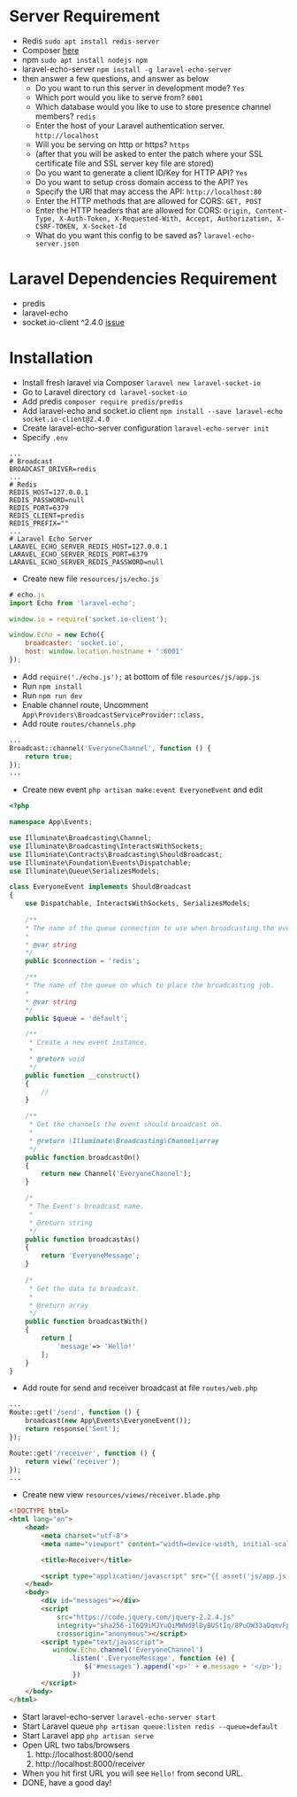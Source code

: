 # Server Requirement
- Redis `sudo apt install redis-server`
- Composer [here](https://getcomposer.org/download/)
- npm `sudo apt install nodejs npm`
- laravel-echo-server `npm install -g laravel-echo-server`
- then answer a few questions, and answer as below
    - Do you want to run this server in development mode? `Yes`
    - Which port would you like to serve from? `6001`
    - Which database would you like to use to store presence channel members? `redis`
    - Enter the host of your Laravel authentication server. `http://localhost`
    - Will you be serving on http or https? `https`
    - (after that you will be asked to enter the patch where your SSL certificate file and SSL server key file are stored)
    - Do you want to generate a client ID/Key for HTTP API? `Yes`
    - Do you want to setup cross domain access to the API? `Yes`
    - Specify the URI that may access the API: `http://localhost:80`
    - Enter the HTTP methods that are allowed for CORS: `GET, POST`
    - Enter the HTTP headers that are allowed for CORS: `Origin, Content-Type, X-Auth-Token, X-Requested-With, Accept, Authorization, X-CSRF-TOKEN, X-Socket-Id`
    - What do you want this config to be saved as? `laravel-echo-server.json`
    

# Laravel Dependencies Requirement
- predis
- laravel-echo
- socket.io-client ^2.4.0 [issue](https://github.com/laravel/echo/issues/237#issuecomment-731308117)

# Installation
- Install fresh laravel via Composer `laravel new laravel-socket-io`
- Go to Laravel directory `cd laravel-socket-io`
- Add predis `composer require predis/predis`
- Add laravel-echo and socket.io client `npm install --save laravel-echo socket.io-client@2.4.0`
- Create laravel-echo-server configuration `laravel-echo-server init`
- Specify `.env`
```
...
# Broadcast
BROADCAST_DRIVER=redis
...
# Redis
REDIS_HOST=127.0.0.1
REDIS_PASSWORD=null
REDIS_PORT=6379
REDIS_CLIENT=predis
REDIS_PREFIX=""
...
# Laravel Echo Server
LARAVEL_ECHO_SERVER_REDIS_HOST=127.0.0.1
LARAVEL_ECHO_SERVER_REDIS_PORT=6379
LARAVEL_ECHO_SERVER_REDIS_PASSWORD=null
```
- Create new file `resources/js/echo.js`
```js
# echo.js
import Echo from 'laravel-echo';

window.io = require('socket.io-client');

window.Echo = new Echo({
    broadcaster: 'socket.io',
    host: window.location.hostname + ':6001'
});
```
- Add `require('./echo.js');` at bottom of file `resources/js/app.js`
- Run `npm install`
- Run `npm run dev`
- Enable channel route, Uncomment `App\Providers\BroadcastServiceProvider::class,`
- Add route `routes/channels.php`
```php
...
Broadcast::channel('EveryoneChannel', function () {
    return true;
});
...
```
- Create new event `php artisan make:event EveryoneEvent` and edit
```php
<?php

namespace App\Events;

use Illuminate\Broadcasting\Channel;
use Illuminate\Broadcasting\InteractsWithSockets;
use Illuminate\Contracts\Broadcasting\ShouldBroadcast;
use Illuminate\Foundation\Events\Dispatchable;
use Illuminate\Queue\SerializesModels;

class EveryoneEvent implements ShouldBroadcast
{
    use Dispatchable, InteractsWithSockets, SerializesModels;
    
    /**
    * The name of the queue connection to use when broadcasting the event.
    *
    * @var string
    */
    public $connection = 'redis';

    /**
    * The name of the queue on which to place the broadcasting job.
    *
    * @var string
    */
    public $queue = 'default';

    /**
     * Create a new event instance.
     *
     * @return void
     */
    public function __construct()
    {
        //
    }

    /**
     * Get the channels the event should broadcast on.
     *
     * @return \Illuminate\Broadcasting\Channel|array
     */
    public function broadcastOn()
    {
        return new Channel('EveryoneChannel');
    }

    /*
     * The Event's broadcast name.
     * 
     * @return string
     */
    public function broadcastAs()
    {
        return 'EveryoneMessage';
    }
    
    /*
     * Get the data to broadcast.
     *
     * @return array
     */
    public function broadcastWith()
    {
        return [
            'message'=> 'Hello!'
        ];
    }
}
```
- Add route for send and receiver broadcast at file `routes/web.php`
```php
...
Route::get('/send', function () {
    broadcast(new App\Events\EveryoneEvent());
    return response('Sent');
});

Route::get('/receiver', function () {
    return view('receiver');
});
...
```
- Create new view `resources/views/receiver.blade.php`
```html
<!DOCTYPE html>
<html lang="en">
    <head>
        <meta charset="utf-8">
        <meta name="viewport" content="width=device-width, initial-scale=1">

        <title>Receiver</title>

        <script type="application/javascript" src="{{ asset('js/app.js') }}"></script>
    </head>
    <body>
        <div id="messages"></div>
        <script
            src="https://code.jquery.com/jquery-2.2.4.js"
            integrity="sha256-iT6Q9iMJYuQiMWNd9lDyBUStIq/8PuOW33aOqmvFpqI="
            crossorigin="anonymous"></script>
        <script type="text/javascript">
           window.Echo.channel('EveryoneChannel')
               .listen('.EveryoneMessage', function (e) {
                   $('#messages').append('<p>' + e.message + '</p>');
                })
        </script>
    </body>
</html>
```
- Start laravel-echo-server `laravel-echo-server start`
- Start Laravel queue `php artisan queue:listen redis --queue=default`
- Start Laravel app `php artisan serve`
- Open URL two tabs/browsers
  1. http://localhost:8000/send
  2. http://localhost:8000/receiver
- When you hit first URL you will see `Hello!` from second URL.
- DONE, have a good day!

